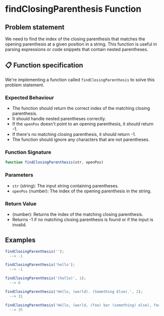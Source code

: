 # findClosingParenthesis Function

## Problem statement

We need to find the index of the closing parenthesis that matches the opening parenthesis at a given position in a string. This function is useful in parsing expressions or code snippets that contain nested parentheses.

## 📋 Function specification

We're implementing a function called `findClosingParenthesis` to solve this problem statement.

### Expected Behaviour
- The function should return the correct index of the matching closing parenthesis.
- It should handle nested parentheses correctly.
- If the `openPos` doesn't point to an opening parenthesis, it should return -1.
- If there's no matching closing parenthesis, it should return -1.
- The function should ignore any characters that are not parentheses.

### Function Signature
```javascript
function findClosingParenthesis(str, openPos)
```

### Parameters
- `str` (string): The input string containing parentheses.
- `openPos` (number): The index of the opening parenthesis in the string.

### Return Value
- (number): Returns the index of the matching closing parenthesis.
- Returns -1 if no matching closing parenthesis is found or if the input is invalid.

## Examples

```javascript
findClosingParenthesis('');
  --> -1
```

```javascript
findClosingParenthesis('hello');
  --> -1
```

```javascript
findClosingParenthesis('(hello)', 1);
  --> 6
```

```javascript
findClosingParenthesis('Hello, (world). (Something Else).', 2);
  --> 31
```

```javascript
findClosingParenthesis('Hello, (world, (foo) bar (something) else), foo (bar) cat', 3);
  --> 35
```
